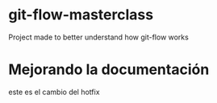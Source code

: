 # git-flow-masterclass
Project made to better understand how git-flow works

# Mejorando la documentación
este es el cambio del hotfix
